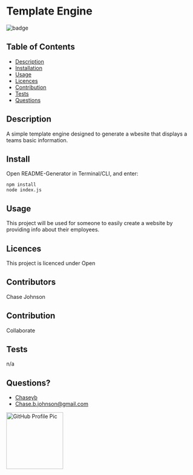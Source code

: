 
  # Template Engine 
  ![badge](https://img.shields.io/badge/License-Open-blue.svg)


  ## Table of Contents
  - [Description](#description)
  - [Installation](#install)
  - [Usage](#usage)
  - [Licences](#licences)
  - [Contribution](#contribution)
  - [Tests](#tests)
  - [Questions](#questions)
    
  ## Description
  A simple template engine designed to generate a wbesite that displays a teams basic information.

  ## Install
  Open README-Generator in Terminal/CLI, and enter:

  ```
  npm install
  node index.js 
  ```
          
  ## Usage
  This project will be used for someone to easily create a website by providing info about their employees.
          
  ## Licences 
  This project is licenced under Open
  
  ## Contributors
  Chase Johnson  
          
  ## Contribution
  Collaborate
            
  ##  Tests
  n/a

  ## Questions?
  * [Chaseyb](https://github.com/Chaseyb)
  * <Chase.b.johnson@gmail.com>

  <img src="https://github.com/Chaseyb.png" alt="GitHub Profile Pic" width="150" height="150">
  
    
